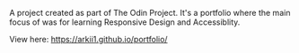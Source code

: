 A project created as part of The Odin Project. It's a portfolio where the main focus of was for learning Responsive Design and Accessiblity. 

View here: 
https://arkii1.github.io/portfolio/
